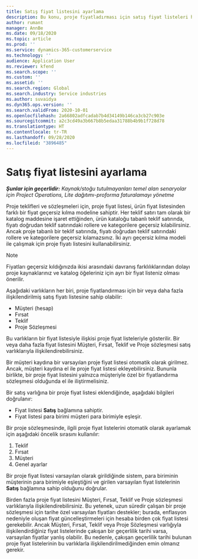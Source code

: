 ```yaml
---
title: Satış fiyat listesini ayarlama
description: Bu konu, proje fiyatladırması için satış fiyat listeleri hakkında bilgi sağlar.
author: rumant
manager: AnnBe
ms.date: 09/18/2020
ms.topic: article
ms.prod: ''
ms.service: dynamics-365-customerservice
ms.technology: ''
audience: Application User
ms.reviewer: kfend
ms.search.scope: ''
ms.custom: ''
ms.assetid: ''
ms.search.region: Global
ms.search.industry: Service industries
ms.author: suvaidya
ms.dyn365.ops.version: ''
ms.search.validFrom: 2020-10-01
ms.openlocfilehash: 2a66802adfcadab7b4d34149b146ca3cb27c903e
ms.sourcegitcommit: a2c3cd49a3b667b8b5edaa31788b4b9b1f728d78
ms.translationtype: HT
ms.contentlocale: tr-TR
ms.lasthandoff: 09/28/2020
ms.locfileid: "3896485"
---
```

# <a name="sales-price-list-setup"></a>Satış fiyat listesini ayarlama

_**Şunlar için geçerlidir:** Kaynak/stoğu tutulmayanları temel alan senaryolar için Project Operations, Lite dağıtımı-proforma faturalamayı yönetme_

Proje teklifleri ve sözleşmeleri için, proje fiyat listesi, ürün fiyat listesinden farklı bir fiyat geçersiz kılma modeline sahiptir. Her teklif satırı tam olarak bir katalog maddesine işaret ettiğinden, ürün kataloğu tabanlı teklif satırında, fiyatı doğrudan teklif satırındaki rollere ve kategorilere geçersiz kılabilirsiniz. Ancak proje tabanlı bir teklif satırında, fiyatı doğrudan teklif satırındaki rollere ve kategorilere geçersiz kılamazsınız. İki ayrı geçersiz kılma modeli ile çalışmak için proje fiyatı listesini kullanabilirsiniz.

> [!NOTE]
> Fiyatları geçersiz kıldığınızda ikisi arasındaki davranış farklılıklarından dolayı proje kaynaklarınız ve katalog öğeleriniz için ayrı bir fiyat listeniz olması önerilir.

Aşağıdaki varlıkların her biri, proje fiyatlandırması için bir veya daha fazla ilişkilendirilmiş satış fiyatı listesine sahip olabilir:

- Müşteri (hesap) 
- Fırsat 
- Teklif 
- Proje Sözleşmesi

Bu varlıkların bir fiyat listesiyle ilişkisi proje fiyat listeleriyle gösterilir. Bir veya daha fazla fiyat listesini Müşteri, Fırsat, Teklif ve Proje sözleşmesi satış varlıklarıyla ilişkilendirebilirsiniz.

Bir müşteri kaydına bir varsayılan proje fiyat listesi otomatik olarak girilmez. Ancak, müşteri kaydına el ile proje fiyat listesi ekleyebilirsiniz. Bununla birlikte, bir proje fiyat listesini yalnızca müşteriyle özel bir fiyatlandırma sözleşmesi olduğunda el ile iliştirmelisiniz. 

Bir satış varlığına bir proje fiyat listesi eklendiğinde, aşağıdaki bilgileri doğrulanır:

- Fiyat listesi **Satış** bağlamına sahiptir. 
- Fiyat listesi para birimi müşteri para birimiyle eşleşir. 

Bir proje sözleşmesinde, ilgili proje fiyat listelerini otomatik olarak ayarlamak için aşağıdaki öncelik sırasını kullanılır:

1. Teklif
2. Fırsat
3. Müşteri 
4. Genel ayarlar 

Bir proje fiyat listesi varsayılan olarak girildiğinde sistem, para biriminin müşterinin para birimiyle eşleştiğini ve girilen varsayılan fiyat listelerinin **Satış** bağlamına sahip olduğunu doğrular.

Birden fazla proje fiyat listesini Müşteri, Fırsat, Teklif ve Proje sözleşmesi varlıklarıyla ilişkilendirebilirsiniz. Bu yetenek, uzun süredir çalışan bir proje sözleşmesi için tarihe özel varsayılan fiyatları destekler; burada, enflasyon nedeniyle oluşan fiyat güncelleştirmeleri için hesaba birden çok fiyat listesi gerekebilir. Ancak Müşteri, Fırsat, Teklif veya Proje Sözleşmesi varlığıyla ilişkilendirdiğiniz fiyat listelerinde çakışan bir geçerlilik tarihi varsa, varsayılan fiyatlar yanlış olabilir. Bu nedenle, çakışan geçerlilik tarihi bulunan proje fiyat listelerinin bu varlıklarla ilişkilendirilmediğinden emin olmanız gerekir.
